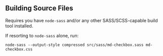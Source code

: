 ## Building Source Files
Requires you have `node-sass` and/or any other SASS/SCSS-capable build tool installed.

If resorting to `node-sass` alone, run:
```
node-sass --output-style compressed src/sass/md-checkbox.sass md-checkbox.css
```
